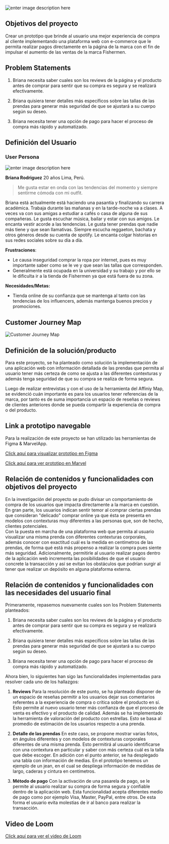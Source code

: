 ![enter image description here](https://scontent.flim1-2.fna.fbcdn.net/v/t1.0-9/50487820_2988582574501178_7890393103629025280_n.jpg?_nc_cat=107&_nc_oc=AQnf1EE96YIiB3elaBS88E_ZHP7eaBiRN1PjbIcX_d7uhcLpAO26cQ_BgHrWn9ci9jA&_nc_ht=scontent.flim1-2.fna&oh=f3183b0ef52dfc3cc78fb8cd888c28ae&oe=5DCB6C0B)

## Objetivos del proyecto

Crear un prototipo que brinde al usuario una mejor experiencia de compra al cliente implementando una plataforma web con e-commerce que le permita realizar pagos directamente en la página de la marca con el fin de impulsar el aumento de las ventas de la marca Fishermen. 

## Problem Statements 

1.  Briana necesita saber cuales son los reviews de la página y el producto antes de comprar para sentir que su compra es segura y se realizará efectivamente.
    
2.  Briana quisiera tener detalles más específicos sobre las tallas de las prendas para generar más seguridad de que se ajustará a su cuerpo según su deseo.

3.  Briana necesita tener una opción de pago para hacer el proceso de compra más rápido y automatizado.

## Definición del Usuario
### User Persona

![enter image description here](https://lh3.googleusercontent.com/gBAtjONvw3eCgH8GSOKCo5AFxVxcvYfW59BPpQkSqeyPrr2_XIyT4RXjEHOJrbIir5h4ptYA1hQotQ)

**Briana Rodriguez**
20 años
Lima, Perú.

> Me gusta estar en onda con las tendencias del momento y siempre sentirme cómoda con mi outfit.

Briana está actualmente está haciendo una pasantía y finalizando su carrera académica. Trabaja durante las mañanas y en la tarde-noche va a clases. A veces va con sus amigas a estudiar a cafés o casa de alguna de sus compañeras. Le gusta escuchar música, bailar y estar con sus amigos. Le encanta vestir acorde a las tendencias. Le gusta tener prendas que nadie más tiene y que sean llamativas. Siempre escucha reggaeton, bachata y otros géneros desde su cuenta de spotify. Le encanta colgar historias en sus redes sociales sobre su día a día.

**Frustraciones**:

 - Le causa inseguridad comprar la ropa por internet, pues es muy importante saber como se le ve y que sean las tallas que corresponden.
-   Generalmente está ocupada en la universidad y su trabajo y por ello se le dificulta ir a la tienda de Fishermen ya que está fuera de su zona.

**Necesidades/Metas:**
-   Tienda online de su confianza que se mantenga al tanto con las tendencias de los influencers, además mantenga buenos precios y promociones.


## Customer Journey Map

![Customer Journey Map](https://lh3.googleusercontent.com/lJ8-KGm-nOq4_fxRUZKZcafjnaD-q3wG-3WkOnVm6-hl_xe8VRq4v3NIwPLu4q1fyKPyF0s6hfurVg)


## Definición de la solución/producto

Para este proyecto, se ha planteado como solución la implementación de una aplicación web con información detallada de las prendas que permita al usuario tener más certeza de como se ajusta a las diferentes contexturas y además tenga seguridad de que su compra se realiza de forma segura. 

Luego de realizar entrevistas y con el uso de la herramienta del Affiniy Map, se evidenció cuán importante es para los usuarios tener referencias de la marca, por tanto es de suma importancia un espacio de reseñas o reviews de clientes anteriores donde se pueda compartir la experiencia de compra o del producto. 

## Link a prototipo navegable

Para la realización de este proyecto se han utilizado las herramientas de Figma & MarvelApp. 

[Click aquí para visualizar prototipo en Figma](https://www.figma.com/file/uuZdrDBUGyQZylqb9GkRrT/Fishermen?node-id=0:1)

[Click aquí para ver prototipo en Marvel](https://marvelapp.com/586j672)

## Relación de contenidos y funcionalidades con objetivos del proyecto

En la investigación del proyecto se pudo divisar un comportamiento de compra de los usuarios que impacta directamente a la marca en cuestión. En gran parte, los usuarios indican sentir temor al comprar ciertas prendas que consideran "delicado" comprar online ya que ésta se presenta en modelos con contexturas muy diferentes a las personas que, son de hecho, clientes potenciales.  
Con la puesta en marcha de una plataforma web que permita al usuario visualizar una misma prenda con diferentes contexturas corporales, además conocer con exactitud cuál es la medida en centímetros de las prendas, de forma qué está más propenso a realizar la compra pues siente más seguridad. 
Adicionalmente, permitirle al usuario realizar pagos dentro de la aplicación web incrementa las posibilidades de que el usuario concrete la transacción y así se evitan los obstáculos que podrían surgir al tener que realizar un depósito en alguna plataforma externa. 

## Relación de contenidos y funcionalidades con las necesidades del usuario final

Primeramente, repasemos nuevamente cuales son los Problem Statements planteados:

 1. Briana necesita saber cuales son los reviews de la página y el producto antes de comprar para sentir que su compra es segura y se realizará efectivamente.
    
2.  Briana quisiera tener detalles más específicos sobre las tallas de las prendas para generar más seguridad de que se ajustará a su cuerpo según su deseo.

3.  Briana necesita tener una opción de pago para hacer el proceso de compra más rápido y automatizado.

Ahora bien, lo siguientes han sigo las funcionalidades implementadas para resolver cada uno de los hallazgos:

 1. **Reviews** 
Para la resolución de este punto, se ha planteado disponer de un espacio de reseñas permitir a los usuarios dejar sus comentarios referentes a la experiencia de compra o crítica sobre el producto en sí. Esto permite al nuevo usuario tener más confianza de que el proceso de venta es efectivo y el producto de calidad. 
Además se ha implementado la herramienta de valoración del producto con estrellas. Esto se basa al promedio de estimación de los usuarios respecto a una prenda. 

 2. **Detalle de las prendas**
En este caso, se propone mostrar varias fotos, en ángulos diferentes y con modelos de contexturas corporales diferentes de una misma prenda. Esto permitirá al usuario identificarse con una contextura en particular y saber con más certeza cuál es la talla que debe escoger. 
En adición con el punto anterior, se ha desplegado una tabla con información de medias. En el prototipo tenemos un ejemplo de un jean, en el cual se despliega información de medidas de largo, caderas y cintura en centímetros. 

 3. **Método de pago**
Con la activación de una pasarela de pago, se le permite al usuario realizar su compra de forma segura y confiable dentro de la aplicación web. Esta funcionalidad acepta diferentes medio de pago como por ejemplo Visa, Master, PayPal, entre otros. De esta forma el usuario evita molestias de ir al banco para realizar la transacción. 

## Video de Loom 
[Click aquí para ver el video de Loom](https://www.loom.com/share/7bb0fb1425b04875b62c470da357fdc8)
